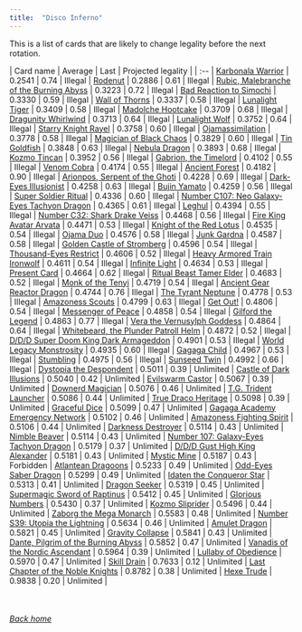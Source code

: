 ```yaml
---
title:  "Disco Inferno"
---
```


This is a list of cards that are likely to change legality before the next rotation.

| Card name | Average | Last | Projected legality |
| :-- |
[Karbonala Warrior](https://db.ygoprodeck.com/card/?search=Karbonala%20Warrior) | 0.2541 | 0.74 | Illegal |
[Rodenut](https://db.ygoprodeck.com/card/?search=Rodenut) | 0.2886 | 0.61 | Illegal |
[Rubic, Malebranche of the Burning Abyss](https://db.ygoprodeck.com/card/?search=Rubic,%20Malebranche%20of%20the%20Burning%20Abyss) | 0.3223 | 0.72 | Illegal |
[Bad Reaction to Simochi](https://db.ygoprodeck.com/card/?search=Bad%20Reaction%20to%20Simochi) | 0.3330 | 0.59 | Illegal |
[Wall of Thorns](https://db.ygoprodeck.com/card/?search=Wall%20of%20Thorns) | 0.3337 | 0.58 | Illegal |
[Lunalight Tiger](https://db.ygoprodeck.com/card/?search=Lunalight%20Tiger) | 0.3409 | 0.58 | Illegal |
[Madolche Hootcake](https://db.ygoprodeck.com/card/?search=Madolche%20Hootcake) | 0.3709 | 0.68 | Illegal |
[Dragunity Whirlwind](https://db.ygoprodeck.com/card/?search=Dragunity%20Whirlwind) | 0.3713 | 0.64 | Illegal |
[Lunalight Wolf](https://db.ygoprodeck.com/card/?search=Lunalight%20Wolf) | 0.3752 | 0.64 | Illegal |
[Starry Knight Rayel](https://db.ygoprodeck.com/card/?search=Starry%20Knight%20Rayel) | 0.3758 | 0.60 | Illegal |
[Ojamassimilation](https://db.ygoprodeck.com/card/?search=Ojamassimilation) | 0.3778 | 0.58 | Illegal |
[Magician of Black Chaos](https://db.ygoprodeck.com/card/?search=Magician%20of%20Black%20Chaos) | 0.3829 | 0.60 | Illegal |
[Tin Goldfish](https://db.ygoprodeck.com/card/?search=Tin%20Goldfish) | 0.3848 | 0.63 | Illegal |
[Nebula Dragon](https://db.ygoprodeck.com/card/?search=Nebula%20Dragon) | 0.3893 | 0.68 | Illegal |
[Kozmo Tincan](https://db.ygoprodeck.com/card/?search=Kozmo%20Tincan) | 0.3952 | 0.56 | Illegal |
[Gabrion, the Timelord](https://db.ygoprodeck.com/card/?search=Gabrion,%20the%20Timelord) | 0.4102 | 0.55 | Illegal |
[Venom Cobra](https://db.ygoprodeck.com/card/?search=Venom%20Cobra) | 0.4174 | 0.55 | Illegal |
[Ancient Forest](https://db.ygoprodeck.com/card/?search=Ancient%20Forest) | 0.4182 | 0.90 | Illegal |
[Arionpos, Serpent of the Ghoti](https://db.ygoprodeck.com/card/?search=Arionpos,%20Serpent%20of%20the%20Ghoti) | 0.4228 | 0.69 | Illegal |
[Dark-Eyes Illusionist](https://db.ygoprodeck.com/card/?search=Dark-Eyes%20Illusionist) | 0.4258 | 0.63 | Illegal |
[Bujin Yamato](https://db.ygoprodeck.com/card/?search=Bujin%20Yamato) | 0.4259 | 0.56 | Illegal |
[Super Soldier Ritual](https://db.ygoprodeck.com/card/?search=Super%20Soldier%20Ritual) | 0.4336 | 0.60 | Illegal |
[Number C107: Neo Galaxy-Eyes Tachyon Dragon](https://db.ygoprodeck.com/card/?search=Number%20C107:%20Neo%20Galaxy-Eyes%20Tachyon%20Dragon) | 0.4365 | 0.61 | Illegal |
[Leghul](https://db.ygoprodeck.com/card/?search=Leghul) | 0.4394 | 0.55 | Illegal |
[Number C32: Shark Drake Veiss](https://db.ygoprodeck.com/card/?search=Number%20C32:%20Shark%20Drake%20Veiss) | 0.4468 | 0.56 | Illegal |
[Fire King Avatar Arvata](https://db.ygoprodeck.com/card/?search=Fire%20King%20Avatar%20Arvata) | 0.4471 | 0.53 | Illegal |
[Knight of the Red Lotus](https://db.ygoprodeck.com/card/?search=Knight%20of%20the%20Red%20Lotus) | 0.4535 | 0.54 | Illegal |
[Ojama Duo](https://db.ygoprodeck.com/card/?search=Ojama%20Duo) | 0.4576 | 0.58 | Illegal |
[Junk Gardna](https://db.ygoprodeck.com/card/?search=Junk%20Gardna) | 0.4587 | 0.58 | Illegal |
[Golden Castle of Stromberg](https://db.ygoprodeck.com/card/?search=Golden%20Castle%20of%20Stromberg) | 0.4596 | 0.54 | Illegal |
[Thousand-Eyes Restrict](https://db.ygoprodeck.com/card/?search=Thousand-Eyes%20Restrict) | 0.4606 | 0.52 | Illegal |
[Heavy Armored Train Ironwolf](https://db.ygoprodeck.com/card/?search=Heavy%20Armored%20Train%20Ironwolf) | 0.4611 | 0.54 | Illegal |
[Infinite Light](https://db.ygoprodeck.com/card/?search=Infinite%20Light) | 0.4634 | 0.53 | Illegal |
[Present Card](https://db.ygoprodeck.com/card/?search=Present%20Card) | 0.4664 | 0.62 | Illegal |
[Ritual Beast Tamer Elder](https://db.ygoprodeck.com/card/?search=Ritual%20Beast%20Tamer%20Elder) | 0.4683 | 0.52 | Illegal |
[Monk of the Tenyi](https://db.ygoprodeck.com/card/?search=Monk%20of%20the%20Tenyi) | 0.4719 | 0.54 | Illegal |
[Ancient Gear Reactor Dragon](https://db.ygoprodeck.com/card/?search=Ancient%20Gear%20Reactor%20Dragon) | 0.4744 | 0.76 | Illegal |
[The Tyrant Neptune](https://db.ygoprodeck.com/card/?search=The%20Tyrant%20Neptune) | 0.4778 | 0.53 | Illegal |
[Amazoness Scouts](https://db.ygoprodeck.com/card/?search=Amazoness%20Scouts) | 0.4799 | 0.63 | Illegal |
[Get Out!](https://db.ygoprodeck.com/card/?search=Get%20Out!) | 0.4806 | 0.54 | Illegal |
[Messenger of Peace](https://db.ygoprodeck.com/card/?search=Messenger%20of%20Peace) | 0.4858 | 0.54 | Illegal |
[Gilford the Legend](https://db.ygoprodeck.com/card/?search=Gilford%20the%20Legend) | 0.4863 | 0.77 | Illegal |
[Vera the Vernusylph Goddess](https://db.ygoprodeck.com/card/?search=Vera%20the%20Vernusylph%20Goddess) | 0.4864 | 0.64 | Illegal |
[Whitebeard, the Plunder Patroll Helm](https://db.ygoprodeck.com/card/?search=Whitebeard,%20the%20Plunder%20Patroll%20Helm) | 0.4872 | 0.52 | Illegal |
[D/D/D Super Doom King Dark Armageddon](https://db.ygoprodeck.com/card/?search=D/D/D%20Super%20Doom%20King%20Dark%20Armageddon) | 0.4901 | 0.53 | Illegal |
[World Legacy Monstrosity](https://db.ygoprodeck.com/card/?search=World%20Legacy%20Monstrosity) | 0.4935 | 0.60 | Illegal |
[Gagaga Child](https://db.ygoprodeck.com/card/?search=Gagaga%20Child) | 0.4967 | 0.53 | Illegal |
[Stumbling](https://db.ygoprodeck.com/card/?search=Stumbling) | 0.4975 | 0.56 | Illegal |
[Sunseed Twin](https://db.ygoprodeck.com/card/?search=Sunseed%20Twin) | 0.4992 | 0.66 | Illegal |
[Dystopia the Despondent](https://db.ygoprodeck.com/card/?search=Dystopia%20the%20Despondent) | 0.5011 | 0.39 | Unlimited |
[Castle of Dark Illusions](https://db.ygoprodeck.com/card/?search=Castle%20of%20Dark%20Illusions) | 0.5040 | 0.42 | Unlimited |
[Evilswarm Castor](https://db.ygoprodeck.com/card/?search=Evilswarm%20Castor) | 0.5067 | 0.39 | Unlimited |
[Downerd Magician](https://db.ygoprodeck.com/card/?search=Downerd%20Magician) | 0.5076 | 0.46 | Unlimited |
[T.G. Trident Launcher](https://db.ygoprodeck.com/card/?search=T.G.%20Trident%20Launcher) | 0.5086 | 0.44 | Unlimited |
[True Draco Heritage](https://db.ygoprodeck.com/card/?search=True%20Draco%20Heritage) | 0.5098 | 0.39 | Unlimited |
[Graceful Dice](https://db.ygoprodeck.com/card/?search=Graceful%20Dice) | 0.5099 | 0.47 | Unlimited |
[Gagaga Academy Emergency Network](https://db.ygoprodeck.com/card/?search=Gagaga%20Academy%20Emergency%20Network) | 0.5102 | 0.46 | Unlimited |
[Amazoness Fighting Spirit](https://db.ygoprodeck.com/card/?search=Amazoness%20Fighting%20Spirit) | 0.5106 | 0.44 | Unlimited |
[Darkness Destroyer](https://db.ygoprodeck.com/card/?search=Darkness%20Destroyer) | 0.5114 | 0.43 | Unlimited |
[Nimble Beaver](https://db.ygoprodeck.com/card/?search=Nimble%20Beaver) | 0.5114 | 0.43 | Unlimited |
[Number 107: Galaxy-Eyes Tachyon Dragon](https://db.ygoprodeck.com/card/?search=Number%20107:%20Galaxy-Eyes%20Tachyon%20Dragon) | 0.5179 | 0.37 | Unlimited |
[D/D/D Gust High King Alexander](https://db.ygoprodeck.com/card/?search=D/D/D%20Gust%20High%20King%20Alexander) | 0.5181 | 0.43 | Unlimited |
[Mystic Mine](https://db.ygoprodeck.com/card/?search=Mystic%20Mine) | 0.5187 | 0.43 | Forbidden |
[Atlantean Dragoons](https://db.ygoprodeck.com/card/?search=Atlantean%20Dragoons) | 0.5233 | 0.49 | Unlimited |
[Odd-Eyes Saber Dragon](https://db.ygoprodeck.com/card/?search=Odd-Eyes%20Saber%20Dragon) | 0.5299 | 0.49 | Unlimited |
[Idaten the Conqueror Star](https://db.ygoprodeck.com/card/?search=Idaten%20the%20Conqueror%20Star) | 0.5313 | 0.41 | Unlimited |
[Dragon Seeker](https://db.ygoprodeck.com/card/?search=Dragon%20Seeker) | 0.5319 | 0.45 | Unlimited |
[Supermagic Sword of Raptinus](https://db.ygoprodeck.com/card/?search=Supermagic%20Sword%20of%20Raptinus) | 0.5412 | 0.45 | Unlimited |
[Glorious Numbers](https://db.ygoprodeck.com/card/?search=Glorious%20Numbers) | 0.5430 | 0.37 | Unlimited |
[Kozmo Sliprider](https://db.ygoprodeck.com/card/?search=Kozmo%20Sliprider) | 0.5496 | 0.44 | Unlimited |
[Zaborg the Mega Monarch](https://db.ygoprodeck.com/card/?search=Zaborg%20the%20Mega%20Monarch) | 0.5583 | 0.48 | Unlimited |
[Number S39: Utopia the Lightning](https://db.ygoprodeck.com/card/?search=Number%20S39:%20Utopia%20the%20Lightning) | 0.5634 | 0.46 | Unlimited |
[Amulet Dragon](https://db.ygoprodeck.com/card/?search=Amulet%20Dragon) | 0.5821 | 0.45 | Unlimited |
[Gravity Collapse](https://db.ygoprodeck.com/card/?search=Gravity%20Collapse) | 0.5841 | 0.43 | Unlimited |
[Dante, Pilgrim of the Burning Abyss](https://db.ygoprodeck.com/card/?search=Dante,%20Pilgrim%20of%20the%20Burning%20Abyss) | 0.5852 | 0.47 | Unlimited |
[Vanadis of the Nordic Ascendant](https://db.ygoprodeck.com/card/?search=Vanadis%20of%20the%20Nordic%20Ascendant) | 0.5964 | 0.39 | Unlimited |
[Lullaby of Obedience](https://db.ygoprodeck.com/card/?search=Lullaby%20of%20Obedience) | 0.5970 | 0.47 | Unlimited |
[Skill Drain](https://db.ygoprodeck.com/card/?search=Skill%20Drain) | 0.7633 | 0.12 | Unlimited |
[Last Chapter of the Noble Knights](https://db.ygoprodeck.com/card/?search=Last%20Chapter%20of%20the%20Noble%20Knights) | 0.8782 | 0.38 | Unlimited |
[Hexe Trude](https://db.ygoprodeck.com/card/?search=Hexe%20Trude) | 0.9838 | 0.20 | Unlimited |

<br>

###### [Back home](index)